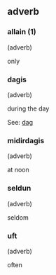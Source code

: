 ## adverb

### allain (1)

(adverb)

only

### dagis

(adverb)

during the day

See: [dag](#dag)

### midirdagis

(adverb)

at noon

### seldun

(adverb)

seldom

### uft

(adverb)

often
